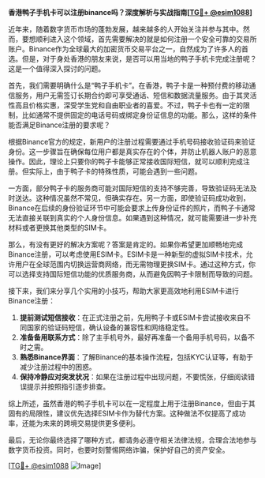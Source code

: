 **香港鸭子手机卡可以注册binance吗？深度解析与实战指南[[TG💪+ @esim1088](https://t.me/s/esim1088)]**

近年来，随着数字货币市场的蓬勃发展，越来越多的人开始关注并参与其中。然而，要想顺利进入这个领域，首先需要解决的就是如何注册一个安全可靠的交易所账户。Binance作为全球最大的加密货币交易平台之一，自然成为了许多人的首选。但是，对于身处香港的朋友来说，是否可以用当地的鸭子手机卡完成注册呢？这是一个值得深入探讨的问题。

首先，我们需要明确什么是“鸭子手机卡”。在香港，鸭子卡是一种预付费的移动通信服务，用户无需签订长期合约即可享受通话、短信和数据流量服务。由于其灵活性高且价格实惠，深受学生党和自由职业者的喜爱。不过，鸭子卡也有一定的限制，比如通常不提供固定的电话号码或绑定身份证信息的功能。那么，这样的条件能否满足Binance注册的要求呢？

根据Binance官方的规定，新用户的注册过程需要通过手机号码接收验证码来验证身份。这一步骤旨在确保每位用户都是真实存在的个体，并防止机器人账户的恶意操作。因此，理论上只要你的鸭子卡能够正常接收国际短信，就可以顺利完成注册。但实际上，由于鸭子卡的特殊性质，可能会遇到一些问题。

一方面，部分鸭子卡的服务商可能对国际短信的支持不够完善，导致验证码无法及时送达。这种情况虽然不常见，但确实存在。另一方面，即使验证码成功收到，Binance在后续的身份验证环节中可能会要求上传身份证件的照片，而鸭子卡通常无法直接关联到真实的个人身份信息。如果遇到这种情况，就可能需要进一步补充材料或者更换其他类型的SIM卡。

那么，有没有更好的解决方案呢？答案是肯定的。如果你希望更加顺畅地完成Binance注册，可以考虑使用ESIM卡。ESIM卡是一种新型的虚拟SIM卡技术，允许用户在全球范围内切换运营商网络，而无需物理更换SIM卡。通过这种方式，你可以选择支持国际短信功能的优质服务商，从而避免因鸭子卡限制而导致的问题。

接下来，我们来分享几个实用的小技巧，帮助大家更高效地利用ESIM卡进行Binance注册：

1. **提前测试短信接收**：在正式注册之前，先用鸭子卡或ESIM卡尝试接收来自不同国家的验证码短信，确认设备的兼容性和网络稳定性。
2. **准备备用联系方式**：除了主手机号外，最好再准备一个备用手机号码，以备不时之需。
3. **熟悉Binance界面**：了解Binance的基本操作流程，包括KYC认证等，有助于减少注册过程中的困惑。
4. **保持冷静应对突发状况**：如果在注册过程中出现问题，不要慌张，仔细阅读错误提示并按照指引逐步排查。

综上所述，虽然香港的鸭子手机卡可以在一定程度上用于注册Binance，但由于其固有的局限性，建议优先选择ESIM卡作为替代方案。这种做法不仅提高了成功率，还能为未来的跨境交易提供更多便利。

最后，无论你最终选择了哪种方式，都请务必遵守相关法律法规，合理合法地参与数字货币投资。同时，也要时刻警惕网络诈骗，保护好自己的资产安全。

[[TG💪+ @esim1088](https://t.me/s/esim1088) ![Image](https://i.postimg.cc/4NQfJmqS/Snipaste-2025-05-13-00-14-12.png)]